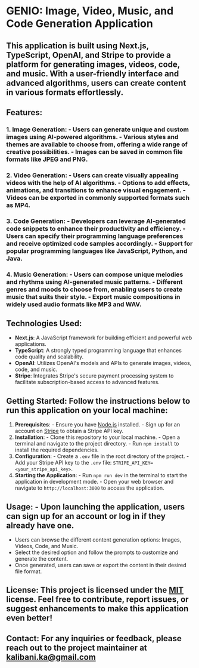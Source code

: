 # GENIO: Image, Video, Music, and Code Generation Application 
## This application is built using Next.js, TypeScript, OpenAI, and Stripe to provide a platform for generating images, videos, code, and music. With a user-friendly interface and advanced algorithms, users can create content in various formats effortlessly. 
## Features: 
### 1. Image Generation: - Users can generate unique and custom images using AI-powered algorithms. - Various styles and themes are available to choose from, offering a wide range of creative possibilities. - Images can be saved in common file formats like JPEG and PNG. 
### 2. Video Generation: - Users can create visually appealing videos with the help of AI algorithms. - Options to add effects, animations, and transitions to enhance visual engagement. - Videos can be exported in commonly supported formats such as MP4. 
### 3. Code Generation: - Developers can leverage AI-generated code snippets to enhance their productivity and efficiency. - Users can specify their programming language preferences and receive optimized code samples accordingly. - Support for popular programming languages like JavaScript, Python, and Java. 
### 4. Music Generation: - Users can compose unique melodies and rhythms using AI-generated music patterns. - Different genres and moods to choose from, enabling users to create music that suits their style. - Export music compositions in widely used audio formats like MP3 and WAV. 
## Technologies Used: 
- **Next.js**: A JavaScript framework for building efficient and powerful web applications. 
- **TypeScript**: A strongly typed programming language that enhances code quality and scalability. 
- **OpenAI**: Utilizes OpenAI's models and APIs to generate images, videos, code, and music.
- **Stripe**: Integrates Stripe's secure payment processing system to facilitate subscription-based access to advanced features. 
## Getting Started: Follow the instructions below to run this application on your local machine: 
1. **Prerequisites**: - Ensure you have [Node.js](https://nodejs.org) installed. - Sign up for an account on [Stripe](https://stripe.com) to obtain a Stripe API key. 
2. **Installation**: - Clone this repository to your local machine. - Open a terminal and navigate to the project directory. - Run `npm install` to install the required dependencies.
3. **Configuration**: - Create a `.env` file in the root directory of the project. - Add your Stripe API key to the `.env` file: `STRIPE_API_KEY=<your_stripe_api_key>`. 
4. **Starting the Application**: - Run `npm run dev` in the terminal to start the application in development mode. - Open your web browser and navigate to `http://localhost:3000` to access the application. 
## Usage: - Upon launching the application, users can sign up for an account or log in if they already have one. 
- Users can browse the different content generation options: Images, Videos, Code, and Music.
- Select the desired option and follow the prompts to customize and generate the content. 
- Once generated, users can save or export the content in their desired file format. 
## License: This project is licensed under the [MIT](LICENSE) license. Feel free to contribute, report issues, or suggest enhancements to make this application even better! 
## Contact: For any inquiries or feedback, please reach out to the project maintainer at [kalibani.ka@gmail.com](kalibani.ka@gmail.com)

